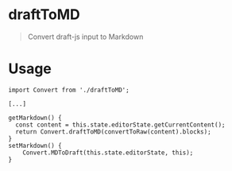 # draftToMD

> Convert draft-js input to Markdown

# Usage

```
import Convert from './draftToMD';

[...]

getMarkdown() {
  const content = this.state.editorState.getCurrentContent();
  return Convert.draftToMD(convertToRaw(content).blocks);
}
setMarkdown() {
    Convert.MDToDraft(this.state.editorState, this);
}
```

